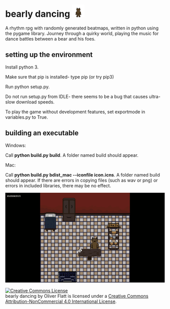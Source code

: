 # bearly dancing ![](https://github.com/oflatt/portfolio-gifs/blob/master/beardance.gif)
A rhythm rpg with randomly generated beatmaps, written in python using the pygame library. Journey through a quirky world, playing the music for dance battles between a bear and his foes.

## setting up the environment

Install python 3.

Make sure that pip is installed- type pip (or try pip3)

Run python setup.py.

Do not run setup.py from IDLE- there seems to be a bug that causes ultra-slow download speeds.

To play the game without development features, set exportmode in variables.py to True.

## building an executable

Windows:

Call **python build.py build**.
A folder named build should appear.

Mac:

Call **python build.py bdist_mac --iconfile icon.icns**.
A folder named build should appear. If there are errors in copying files (such as wav or png) or errors in included libraries, there may be no effect.



![](https://github.com/oflatt/portfolio-gifs/blob/master/bearly-dancing-demo.gif)


<a rel="license" href="http://creativecommons.org/licenses/by-nc/4.0/"><img alt="Creative Commons License" style="border-width:0" src="https://i.creativecommons.org/l/by-nc/4.0/88x31.png" /></a><br /><span xmlns:dct="http://purl.org/dc/terms/" property="dct:title">bearly dancing</span> by <span xmlns:cc="http://creativecommons.org/ns#" property="cc:attributionName">Oliver Flatt</span> is licensed under a <a rel="license" href="http://creativecommons.org/licenses/by-nc/4.0/">Creative Commons Attribution-NonCommercial 4.0 International License</a>.

